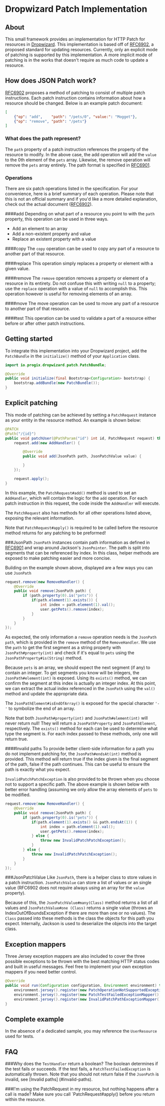 Dropwizard Patch Implementation
================

About
-----
This small framework provides an implementation for HTTP Patch for resources in [Dropwizard](http://dropwizard.io).
This  implementation is based off of [RFC6902](https://tools.ietf.org/html/rfc6902), a proposed standard for
updating resources. Currently, only an explicit mode of patching is supported by this implementation. A more implicit
mode of patching is in the works that doesn't require as much code to update a resource.

How does JSON Patch work?
-------------------------
[RFC6902](https://tools.ietf.org/html/rfc6902) proposes a method of patching to consist of multiple patch instructions. Each patch instruction
contains information about how a resource should be changed. Below is an example patch document:

```json
[
    {"op": "add",    "path": "/pets/0", "value:": "Mogget"},
    {"op": "remove", "path": "/pets"}
]
```

### What does the path represent?
The `path` property of a patch instruction references the property of the resource to modify. In the above case, the
add operation will add the `value` to the 0th element of the `pets` array. Likewise, the remove operation will remove
the `pets` array entirely. The path format is specified in [RFC6901](https://tools.ietf.org/html/rfc6901).

### Operations
There are six patch operations listed in the specification. For your convenience, here is a brief summary of each operation. Please note that this is
not an official summary and if you'd like a more detailed explanation, check out the actual document ([RFC6902](https://tools.ietf.org/html/rfc6902)).

####add
Depending on what part of a resource you point to with the `path` property, this operation can be used in three ways.

- Add an element to an array
- Add a non-existent property and value
- Replace an existent property with a value

####copy
The `copy` operation can be used to copy any part of a resource to another part of that resource.

####replace
This operation simply replaces a property or element with a given value.

####remove
The `remove` operation removes a property or element of a resource in its entirety. Do not confuse this with writing
`null` to a property; use the `replace` operation with a value of `null` to accomplish this. This operation however is
useful for removing elements of an array.

####move
The move operation can be used to move any part of a resource to another part of that resource.

####test
This operation can be used to validate a part of a resource either before or after other patch instructions.

Getting started
---------------
To integrate this implementation into your Dropwizard project, add the `PatchBundle` in the `initialize()` method of your `Application` class.

```java
import io.progix.dropwizard.patch.PatchBundle;

@Override
public void initialize(final Bootstrap<Configuration> bootstrap) {
    bootstrap.addBundle(new PatchBundle());
}
```

Explicit patching
-----------------
This mode of patching can be achieved by setting a `PatchRequest` instance as your entity in the resource method. An
example is shown below:

```java
@PATCH
@Path("/{id}")
public void patchUser(@PathParam("id") int id, PatchRequest request) throws PatchTestFailedException {
    request.add(new AddHandler() {

        @Override
        public void add(JsonPath path, JsonPatchValue value) {

        }
    });

    request.apply();
}
```

In this example, the `PatchRequest#add()` method is used to set an `AddHandler`, which will contain the logic for the
`add` operation. For each patch instruction in this request, the code inside the `AddHandler` will execute.

The `PatchRequest` also has methods for all other operations listed above, exposing the relevant information.

Note that `PatchRequest#apply()` is required to be called before the resource method returns for any patching
to be preformed!

###JsonPath
`JsonPath` instances contain path information as defined in [RFC6901](https://tools.ietf.org/html/rfc6901) and wrap
around Jackson's `JsonPointer`. The path is split into segments that can be referenced by index. In this class, helper
methods are exposed to make patching easier and more concise.

Building on the example shown above, displayed are a few ways you can use `JsonPath`

```java
request.remove(new RemoveHandler() {
    @Override
    public void remove(JsonPath path) {
        if (path.property(0).is("pets")) {
            if(path.element(1).exists()) {
                int index = path.element(1).val();
                user.getPets().remove(index);
            }
        }
    }
});
```

As expected, the only information a `remove` operation needs is the `JsonPath path`, which is provided in the
`remove` method of the `RemoveHandler`. We use the `path` to get the first segment as a string property with
`JsonPath#property(int)` and check if it's equal to `pets` using the `JsonPathProperty#is(String)` method.

Because `pets` is an array, we should expect the next segment (if any) to contain an integer. To get segments you
know will be integers, the `JsonPath#element(int)` is exposed. Using its `exists()` method, we can confirm the
segment at this index is actually an integer index. At this point, we can extract the actual index referenced in the
`JsonPath` using the `val()` method and update the appropriate data.

The `JsonPathElement#isEndOfArray()` is exposed for the special character `'-'` to symbolize the end of an array.

Note that both `JsonPath#property(int)` and `JsonPath#element(int)` will never return null! They will return a
`JsonPathProperty` and `JsonPathElement`, respectively. The `exists()` method for each can be used to determine what
type the segment is. For each index passed to these methods, only one will return true.

####Invalid paths
To provide better client-side information for a path you do not implement patching for, the `JsonPath#endsAt(int)`
method is provided. This method will return true if the index given is the final segment of the path, false if the
path continues. This can be useful to ensure the path is exactly what you expect.

`InvalidPatchPatchException` is also provided to be thrown when you choose not to support a specific path. The above
example is shown below with better error handling (assuming we only allow the array elements of `pets` to be modified.

```java
request.remove(new RemoveHandler() {
    @Override
    public void remove(JsonPath path) {
        if (path.property(0).is("pets")) {
            if(path.element(1).exists() && path.endsAt(1)) {
                int index = path.element(1).val();
                user.getPets().remove(index);
            } else {
                throw new InvalidPatchPatchException();
            }
        } else {
            throw new InvalidPatchPatchException();
        }
    }
});
```

###JsonPatchValue
Like `JsonPath`, there is a helper class to store values in a patch instruction. `JsonPatchValue` can store a list of
values or an single value (RFC6902 does not require always using an array for the `value` property).

Because of this, the `JsonPatchValue#many(Class)` method returns a list of all values and `JsonPatchValue#one
(Class)` returns a single value (throws an IndexOutOfBoundsException if there are more than one or no values). The
`Class` passed into these methods is the class the objects for this path you expect. Internally, Jackson is used to
deserialize the objects into the target class.

Exception mappers
-----------------
Three Jersey exception mappers are also included to cover the three possible exceptions to be thrown with the best
matching HTTP status codes and built in useful messages. Feel free to implement your own exception mappers if you
need better control.

```java
@Override
public void run(Configuration configuration, Environment environment) throws Exception {
    environment.jersey().register(new PatchOperationNotSupportedExceptionMapper());
    environment.jersey().register(new PatchTestFailedExceptionMapper());
    environment.jersey().register(new InvalidPatchPathExceptionMapper());
}
```

Complete example
----------------
In the absence of a dedicated sample, you may reference the `UserResource` used for tests.

FAQ
---
###Why does the `TestHandler` return a boolean?
The boolean determines if the test fails or succeeds. If the test fails, a `PatchTestFailedException` is
automatically thrown. Note that you should not return false if the `JsonPath` is invalid, see [Invalid paths]
(#invalid-paths).

###I'm using the PatchRequest in my resource, but nothing happens after a call is made?
Make sure you call `PatchRequest#apply() before you return within the resource.